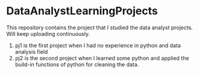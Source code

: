 # DataAnalystLearningProjects
This repository contains the project that I studied the data analyst projects. Will keep uploading continuously.
1. pj1 is the first project when I had no experience in python and data analysis field
2. pj2 is the second project when I learned some python and applied the build-in functions of python for cleaning the data.
